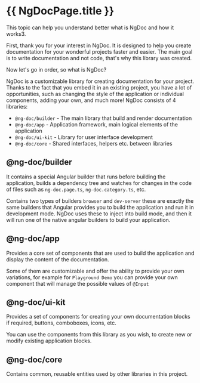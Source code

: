 # {{ NgDocPage.title }}

This topic can help you understand better what is NgDoc and how it works3.

First, thank you for your interest in NgDoc. It is designed to help you create
documentation for your wonderful projects faster and easier.
The main goal is to write documentation and not code, that's why this library was created.

Now let's go in order, so what is NgDoc?

NgDoc is a customizable library for creating documentation for your project.
Thanks to the fact that you embed it in an existing project, you have a lot of opportunities,
such as changing the style of the application or individual components, adding your own,
and much more! NgDoc consists of 4 libraries:

- `@ng-doc/builder` - The main library that build and render documentation
- `@ng-doc/app` - Application framework, main logical elements of the application
- `@ng-doc/ui-kit` - Library for user interface development
- `@ng-doc/core` - Shared interfaces, helpers etc. between libraries

## @ng-doc/builder

It contains a special Angular builder that runs before building the application,
builds a dependency tree and watches for changes in the code of files such as
`ng-doc.page.ts`, `ng-doc.category.ts`, etc.

Contains two types of builders `browser` and `dev-server` these are exactly the same
builders that Angular provides you to build the application
and run it in development mode. NgDoc uses these to inject into build mode, and then
it will run one of the native angular builders to build your application.

## @ng-doc/app

Provides a core set of components that are used to build the application and display the content of
the documentation.

Some of them are customizable and offer the ability to provide your own variations, for example
for `Playground Demo` you can provide your own component that will manage the possible values of
`@Input`

## @ng-doc/ui-kit

Provides a set of components for creating your own documentation blocks if required, buttons,
comboboxes, icons, etc.

You can use the components from this library as you wish, to create new or modify existing
application blocks.

## @ng-doc/core

Contains common, reusable entities used by other libraries in this project.
